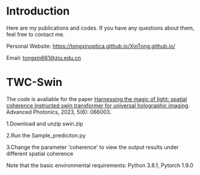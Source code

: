 # Introduction

Here are my publications and codes. If you have any questions about them, feel free to contact me.

Personal Website: https://tongxinoptica.github.io/XinTong.github.io/

Email: tongxin661@zju.edu.cn

# TWC-Swin

The code is avaliable for the paper [Harnessing the magic of light: spatial coherence instructed swin transformer for universal holographic imaging](https://doi.org/10.1117/1.AP.5.6.066003). Advanced Photonics, 2023, 5(6): 066003.

1.Download and unzip swin.zip

2.Run the Sample_prediciton.py

3.Change the parameter 'coherence' to view the output results under different spatial coherence


Note that the basic environmental requirements: Python 3.8.1, Pytorch 1.9.0


